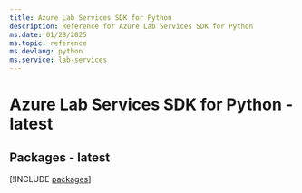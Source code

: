 ```yaml
---
title: Azure Lab Services SDK for Python
description: Reference for Azure Lab Services SDK for Python
ms.date: 01/28/2025
ms.topic: reference
ms.devlang: python
ms.service: lab-services
---
```

# Azure Lab Services SDK for Python - latest
## Packages - latest
[!INCLUDE [packages](lab-services-index.md)]